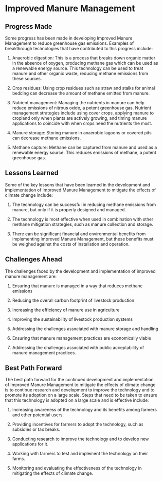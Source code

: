 # Improved Manure Management

## Progress Made

Some progress has been made in developing Improved Manure Management to reduce greenhouse gas emissions. Examples of breakthrough technologies that have contributed to this progress include:

1. Anaerobic digestion: This is a process that breaks down organic matter in the absence of oxygen, producing methane gas which can be used as a renewable energy source. This technology can be used to treat manure and other organic waste, reducing methane emissions from these sources.

2. Crop residues: Using crop residues such as straw and stalks for animal bedding can decrease the amount of methane emitted from manure.

3. Nutrient management: Managing the nutrients in manure can help reduce emissions of nitrous oxide, a potent greenhouse gas. Nutrient management strategies include using cover crops, applying manure to cropland only when plants are actively growing, and timing manure applications to coincide with when crops need the nutrients the most.

4. Manure storage: Storing manure in anaerobic lagoons or covered pits can decrease methane emissions.

5. Methane capture: Methane can be captured from manure and used as a renewable energy source. This reduces emissions of methane, a potent greenhouse gas.

## Lessons Learned

Some of the key lessons that have been learned in the development and implementation of Improved Manure Management to mitigate the effects of climate change include:

1. The technology can be successful in reducing methane emissions from manure, but only if it is properly designed and managed.

2. The technology is most effective when used in combination with other methane mitigation strategies, such as manure collection and storage.

3. There can be significant financial and environmental benefits from implementing Improved Manure Management, but these benefits must be weighed against the costs of installation and operation.

## Challenges Ahead

The challenges faced by the development and implementation of improved manure management are:

1. Ensuring that manure is managed in a way that reduces methane emissions

2. Reducing the overall carbon footprint of livestock production

3. Increasing the efficiency of manure use in agriculture

4. Improving the sustainability of livestock production systems

5. Addressing the challenges associated with manure storage and handling

6. Ensuring that manure management practices are economically viable

7. Addressing the challenges associated with public acceptability of manure management practices.

## Best Path Forward

The best path forward for the continued development and implementation of Improved Manure Management to mitigate the effects of climate change is to continue research and development to improve the technology and to promote its adoption on a large scale. Steps that need to be taken to ensure that this technology is adopted on a large scale and is effective include:

1. Increasing awareness of the technology and its benefits among farmers and other potential users.

2. Providing incentives for farmers to adopt the technology, such as subsidies or tax breaks.

3. Conducting research to improve the technology and to develop new applications for it.

4. Working with farmers to test and implement the technology on their farms.

5. Monitoring and evaluating the effectiveness of the technology in mitigating the effects of climate change.
